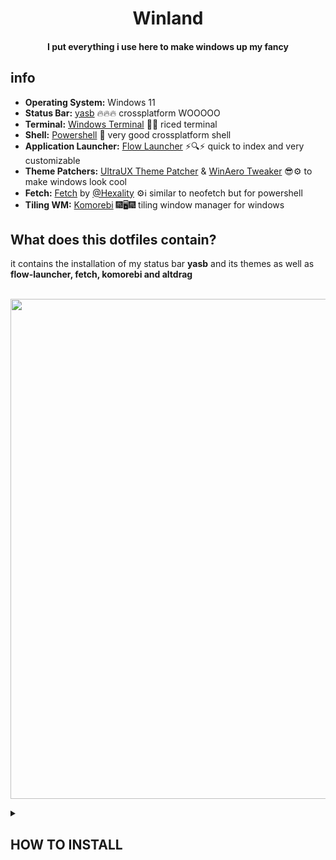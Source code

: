 <h1 align="center">Winland
<br><h4 align="center">I put everything i use here to make windows up my fancy<br>

## info
- **Operating System:** Windows 11
- **Status Bar:** [yasb](https://github.com/da-rth/yasb) 🔥🔥🔥 crossplatform WOOOOO
- **Terminal:** [Windows Terminal](https://github.com/microsoft/terminal) 🍚🍚 riced terminal 
- **Shell:** [Powershell](https://github.com/PowerShell/PowerShell) 🐚 very good crossplatform shell 
- **Application Launcher:** [Flow Launcher](https://github.com/Flow-Launcher/Flow.Launcher) ⚡🔍⚡ quick to index and very customizable 
- **Theme Patchers:** [UltraUX Theme Patcher](https://mhoefs.eu/software_uxtheme.php?ref=syssel&lang=en) & [WinAero Tweaker](https://winaero.com/downloads/winaerotweaker.zip) 😎⚙️ to make windows look cool 
- **Fetch:** [Fetch](https://github.com/Hexality/fetch) by [@Hexality](https://github.com/Hexality) ⚙️ℹ️ similar to neofetch but for powershell
- **Tiling WM:** [Komorebi](https://github.com/LGUG2Z/komorebi) 🎆🖥️🎆 tiling window manager for windows 

## What does this dotfiles contain?
it contains the installation of my status bar **yasb** and its themes as well as **flow-launcher, fetch, komorebi and altdrag** 

<br><img width="800-" align="center" src="https://github.com/Welpyes/Welpyes-Dotfiles/assets/110968684/5190f629-5dec-4493-a2e2-9d9bcb60786a">

<details>
<summary><h2>HOW TO INSTALL</h3></summary>

#### you NEED to have the latest [Powershell](https://github.com/PowerShell/PowerShell) for this install to work

Run this command to an elevated Powershell tab
```
Set-ExecutionPolicy -ExecutionPolicy RemoteSigned -Scope CurrentUser
```
Then run this on a normal one
```
irm https://raw.githubusercontent.com/Welpyes/Welpyes-Dotfiles/main/install.ps1 | iex
```

</details>
